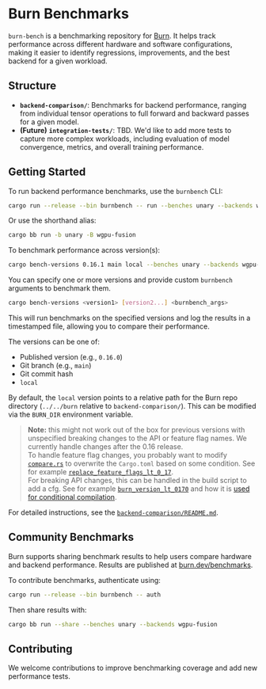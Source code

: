 # Burn Benchmarks

`burn-bench` is a benchmarking repository for [Burn](https://github.com/tracel-ai/burn). It helps
track performance across different hardware and software configurations, making it easier to
identify regressions, improvements, and the best backend for a given workload.

## Structure

- **`backend-comparison/`**: Benchmarks for backend performance, ranging from individual tensor
  operations to full forward and backward passes for a given model.
- **(Future)** **`integration-tests/`**: TBD. We'd like to add more tests to capture more complex
  workloads, including evaluation of model convergence, metrics, and overall training performance.

## Getting Started

To run backend performance benchmarks, use the `burnbench` CLI:

```sh
cargo run --release --bin burnbench -- run --benches unary --backends wgpu-fusion
```

Or use the shorthand alias:

```sh
cargo bb run -b unary -B wgpu-fusion
```

To benchmark performance across version(s):

```sh
cargo bench-versions 0.16.1 main local --benches unary --backends wgpu-fusion
```

You can specify one or more versions and provide custom `burnbench` arguments to benchmark them.

```sh
cargo bench-versions <version1> [version2...] <burnbench_args>
```

This will run benchmarks on the specified versions and log the results in a timestamped file,
allowing you to compare their performance.

The versions can be one of:

- Published version (e.g., `0.16.0`)
- Git branch (e.g., `main`)
- Git commit hash
- `local`

By default, the `local` version points to a relative path for the Burn repo directory (`../../burn`
relative to `backend-comparison/`). This can be modified via the `BURN_DIR` environment variable.

> **Note:** this might not work out of the box for previous versions with unspecified breaking
> changes to the API or feature flag names. We currently handle changes after the 0.16 release.  
> To handle feature flag changes, you probably want to modify
> [`compare.rs`](./xtask/src/commands/compare.rs) to overwrite the `Cargo.toml` based on some
> condition. See for example
> [`replace_feature_flags_lt_0_17`](./xtask/src/commands/compare.rs#318).  
> For breaking API changes, this can be handled in the build script to add a cfg. See for example
> [`burn_version_lt_0170`](./backend-comparison/build.rs#L372) and how it is
> [used for conditional compilation](./backend-comparison/src/persistence/base.rs#L71).

For detailed instructions, see the [`backend-comparison/README.md`](./backend-comparison/README.md).

## Community Benchmarks

Burn supports sharing benchmark results to help users compare hardware and backend performance.
Results are published at [burn.dev/benchmarks](https://burn.dev/benchmarks/community-benchmarks).

To contribute benchmarks, authenticate using:

```sh
cargo run --release --bin burnbench -- auth
```

Then share results with:

```sh
cargo bb run --share --benches unary --backends wgpu-fusion
```

## Contributing

We welcome contributions to improve benchmarking coverage and add new performance tests.
